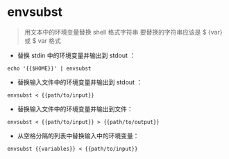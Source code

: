 # envsubst

> 用文本中的环境变量替换 shell 格式字符串
> 要替换的字符串应该是 $ {var} 或 $ var 格式

- 替换 stdin 中的环境变量并输出到 stdout ：

`echo '{{$HOME}}' | envsubst`

- 替换输入文件中的环境变量并输出到 stdout ：

`envsubst < {{path/to/input}}`

- 替换输入文件中的环境变量并输出到文件：

`envsubst < {{path/to/input}} > {{path/to/output}}`

- 从空格分隔的列表中替换输入中的环境变量：

`envsubst {{variables}} < {{path/to/input}}`

[#]: contributors: ([潘潘])